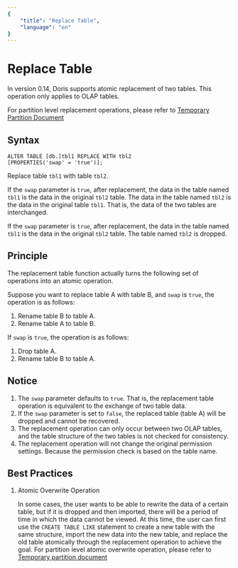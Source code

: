 ```yaml
---
{
    "title": "Replace Table",
    "language": "en"
}
---
```


<!-- 
Licensed to the Apache Software Foundation (ASF) under one
or more contributor license agreements.  See the NOTICE file
distributed with this work for additional information
regarding copyright ownership.  The ASF licenses this file
to you under the Apache License, Version 2.0 (the
"License"); you may not use this file except in compliance
with the License.  You may obtain a copy of the License at

  http://www.apache.org/licenses/LICENSE-2.0

Unless required by applicable law or agreed to in writing,
software distributed under the License is distributed on an
"AS IS" BASIS, WITHOUT WARRANTIES OR CONDITIONS OF ANY
KIND, either express or implied.  See the License for the
specific language governing permissions and limitations
under the License.
-->

# Replace Table

In version 0.14, Doris supports atomic replacement of two tables.
This operation only applies to OLAP tables.

For partition level replacement operations, please refer to [Temporary Partition Document](./alter-table-temp-partition.md)

## Syntax

```
ALTER TABLE [db.]tbl1 REPLACE WITH tbl2
[PROPERTIES('swap' = 'true')];
```

Replace table `tbl1` with table `tbl2`.

If the `swap` parameter is `true`, after replacement, the data in the table named `tbl1` is the data in the original `tbl2` table. The data in the table named `tbl2` is the data in the original table `tbl1`. That is, the data of the two tables are interchanged.

If the `swap` parameter is `true`, after replacement, the data in the table named `tbl1` is the data in the original `tbl2` table. The table named `tbl2` is dropped.

## Principle

The replacement table function actually turns the following set of operations into an atomic operation.

Suppose you want to replace table A with table B, and `swap` is `true`, the operation is as follows:

1. Rename table B to table A.
2. Rename table A to table B.

If `swap` is `true`, the operation is as follows:

1. Drop table A.
2. Rename table B to table A.

## Notice

1. The `swap` parameter defaults to `true`. That is, the replacement table operation is equivalent to the exchange of two table data.
2. If the `swap` parameter is set to `false`, the replaced table (table A) will be dropped and cannot be recovered.
3. The replacement operation can only occur between two OLAP tables, and the table structure of the two tables is not checked for consistency.
4. The replacement operation will not change the original permission settings. Because the permission check is based on the table name.

## Best Practices

1. Atomic Overwrite Operation

    In some cases, the user wants to be able to rewrite the data of a certain table, but if it is dropped and then imported, there will be a period of time in which the data cannot be viewed. At this time, the user can first use the `CREATE TABLE LIKE` statement to create a new table with the same structure, import the new data into the new table, and replace the old table atomically through the replacement operation to achieve the goal. For partition level atomic overwrite operation, please refer to [Temporary partition document](./alter-table-temp-partition.md)
